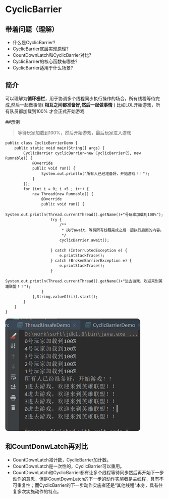 # CyclicBarrier 
## 带着问题（理解） 
- 什么是CyclicBarrier? 
- CyclicBarrier底层实现原理? 
- CountDownLatch和CyclicBarrier对比? 
- CyclicBarrier的核心函数有哪些?
- CyclicBarrier适用于什么场景?

## 简介
可以理解为**循环栅栏**，用于协调多个线程同步执行操作的场合，所有线程等待完成,然后一起做事情( **相互之间都准备好,然后一起做事情** )
比如LOL开始游戏，所有队员都加载到100% 才会正式开始游戏



##示例
> 等待玩家加载到100%，然后开始游戏，最后玩家进入游戏

    public class CyclicBarrierDemo {
        public static void main(String[] args) {
            CyclicBarrier cyclicBarrier=new CyclicBarrier(5, new Runnable() {
                @Override
                public void run() {
                    System.out.println("所有人已经准备好，开始游戏！！");
                }
            });
            for (int i = 0; i <5 ; i++) {
                new Thread(new Runnable() {
                    @Override
                    public void run() {
                        System.out.println(Thread.currentThread().getName()+"号玩家加载到100%");
                        try {
                            /**
                             * 执行await，等待所有线程完成之后一起执行后面的内容。
                             */
                            cyclicBarrier.await();
    
                        } catch (InterruptedException e) {
                            e.printStackTrace();
                        } catch (BrokenBarrierException e) {
                            e.printStackTrace();
                        }
                        System.out.println(Thread.currentThread().getName()+"进去游戏，欢迎来到英雄联盟！！");
                    }
                },String.valueOf(i)).start();
            }
        }
    }

![](images/4eecaf54.png)


## 和CountDonwLatch再对比 
- CountDownLatch减计数，CyclicBarrier加计数。 
- CountDownLatch是一次性的，CyclicBarrier可以重用。 
- CountDownLatch和CyclicBarrier都有让多个线程等待同步然后再开始下一步动作的意思，但是CountDownLatch的下一步的动作实施者是主线程，具有不可重复性；而CyclicBarrier的下一步动作实施者还是“其他线程”本身，具有往复多次实施动作的特点。